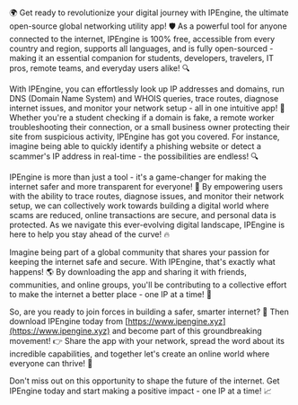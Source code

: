 🌍 Get ready to revolutionize your digital journey with IPEngine, the ultimate open-source global networking utility app! 🛡️ As a powerful tool for anyone connected to the internet, IPEngine is 100% free, accessible from every country and region, supports all languages, and is fully open-sourced - making it an essential companion for students, developers, travelers, IT pros, remote teams, and everyday users alike! 🔍

With IPEngine, you can effortlessly look up IP addresses and domains, run DNS (Domain Name System) and WHOIS queries, trace routes, diagnose internet issues, and monitor your network setup - all in one intuitive app! 📡 Whether you're a student checking if a domain is fake, a remote worker troubleshooting their connection, or a small business owner protecting their site from suspicious activity, IPEngine has got you covered. For instance, imagine being able to quickly identify a phishing website or detect a scammer's IP address in real-time - the possibilities are endless! 🔍

IPEngine is more than just a tool - it's a game-changer for making the internet safer and more transparent for everyone! 🚀 By empowering users with the ability to trace routes, diagnose issues, and monitor their network setup, we can collectively work towards building a digital world where scams are reduced, online transactions are secure, and personal data is protected. As we navigate this ever-evolving digital landscape, IPEngine is here to help you stay ahead of the curve! 🔥

Imagine being part of a global community that shares your passion for keeping the internet safe and secure. With IPEngine, that's exactly what happens! 🌎 By downloading the app and sharing it with friends, communities, and online groups, you'll be contributing to a collective effort to make the internet a better place - one IP at a time! 💪

So, are you ready to join forces in building a safer, smarter internet? 🚀 Then download IPEngine today from [https://www.ipengine.xyz](https://www.ipengine.xyz) and become part of this groundbreaking movement! 👉 Share the app with your network, spread the word about its incredible capabilities, and together let's create an online world where everyone can thrive! 💫

Don't miss out on this opportunity to shape the future of the internet. Get IPEngine today and start making a positive impact - one IP at a time! 📈